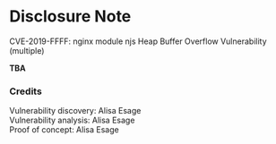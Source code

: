 # Disclosure Note

CVE-2019-FFFF: nginx module njs Heap Buffer Overflow Vulnerability (multiple)

**TBA**

### Credits

Vulnerability discovery: Alisa Esage  
Vulnerability analysis: Alisa Esage  
Proof of concept: Alisa Esage
